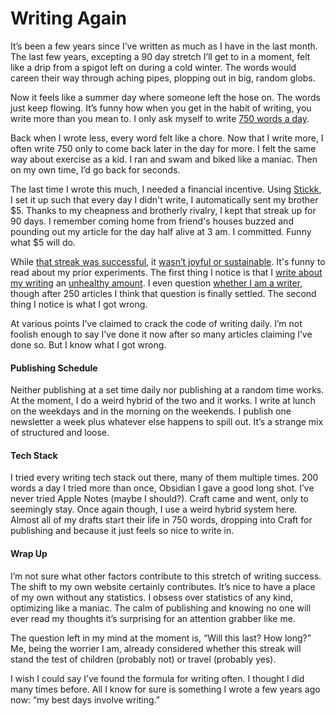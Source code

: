 # Writing Again

It’s been a few years since I’ve written as much as I have in the last month. The last few years, excepting a 90 day stretch I’ll get to in a moment, felt like a drip from a spigot left on during a cold winter. The words would careen their way through aching pipes, plopping out in big, random globs.

Now it feels like a summer day where someone left the hose on. The words just keep flowing. It’s funny how when you get in the habit of writing, you write more than you mean to. I only ask myself to write [750 words a day](https://750words.com/).

Back when I wrote less, every word felt like a chore. Now that I write more, I often write 750 only to come back later in the day for more. I felt the same way about exercise as a kid. I ran and swam and biked like a maniac. Then on my own time, I’d go back for seconds.

The last time I wrote this much, I needed a financial incentive. Using [Stickk](https://www.stickk.com/), I set it up such that every day I didn't write, I automatically sent my brother $5. Thanks to my cheapness and brotherly rivalry, I kept that streak up for 90 days. I remember coming home from friend's houses buzzed and pounding out my article for the day half alive at 3 am. I committed. Funny what $5 will do.

While [that streak was successful](https://medium.com/jimmys-ten-cents/how-i-write-everyday-even-though-im-lazy-80e3c0ab1a66), it [wasn’t joyful or sustainable](https://medium.com/jimmys-ten-cents/why-i-failed-to-write-daily-for-years-45b9f190cb8c). It's funny to read about my prior experiments. The first thing I notice is that I [write about my writing](https://world.hey.com/jimmy.cerone/improving-my-outputs-6ebb6e1a) an [unhealthy amount](https://medium.com/jimmys-ten-cents/the-compounding-interest-of-good-habits-8ac098f5d641). I even question [whether I am a writer](https://medium.com/storymaker/on-a-writer-eda34f5c1b2e), though after 250 articles I think that question is finally settled. The second thing I notice is what I got wrong.

At various points I’ve claimed to crack the code of writing daily. I’m not foolish enough to say I’ve done it now after so many articles claiming I’ve done so. But I know what I got wrong.

#### Publishing Schedule

Neither publishing at a set time daily nor publishing at a random time works. At the moment, I do a weird hybrid of the two and it works. I write at lunch on the weekdays and in the morning on the weekends. I publish one newsletter a week plus whatever else happens to spill out. It’s a strange mix of structured and loose.

#### Tech Stack

I tried every writing tech stack out there, many of them multiple times. 200 words a day I tried more than once, Obsidian I gave a good long shot. I’ve never tried Apple Notes (maybe I should?). Craft came and went, only to seemingly stay. Once again though, I use a weird hybrid system here. Almost all of my drafts start their life in 750 words, dropping into Craft for publishing and because it just feels so nice to write in.

#### Wrap Up

I’m not sure what other factors contribute to this stretch of writing success. The shift to my own website certainly contributes. It’s nice to have a place of my own without any statistics. I obsess over statistics of any kind, optimizing like a maniac. The calm of publishing and knowing no one will ever read my thoughts it’s surprising for an attention grabber like me.

The question left in my mind at the moment is, “Will this last? How long?” Me, being the worrier I am, already considered whether this streak will stand the test of children (probably not) or travel (probably yes).

I wish I could say I’ve found the formula for writing often. I thought I did many times before. All I know for sure is something I wrote a few years ago now: “my best days involve writing.”

